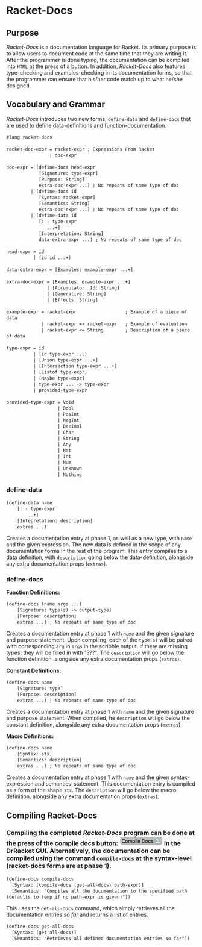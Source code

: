 # Racket-Docs

## Purpose

*Racket-Docs* is a documentation language for Racket. Its primary purpose is to allow users to document code at the same time that they are writing it. After the programmer is done typing, the documentation can be compiled into `HTML` at the press of a button. In addition, *Racket-Docs* also features type-checking and examples-checking in its documentation forms, so that the programmer can ensure that his/her code match up to what he/she designed.

## Vocabulary and Grammar

*Racket-Docs* introduces two new forms, `define-data` and `define-docs` that are used to define data-definitions and function-documentation.

```text
#lang racket-docs

racket-doc-expr = racket-expr ; Expressions From Racket
				| doc-expr 
				
doc-expr = (define-docs head-expr
		 	[Signature: type-expr]
			[Purpose: String]
			extra-doc-expr ...) ; No repeats of same type of doc
	     | (define-docs id
	        [Syntax: racket-expr]
	        [Semantics: String]
	        extra-doc-expr ...) ; No repeats of same type of doc
	     | (define-data id
	        [: - type-expr
	           ...+] 
	        [Interpretation: String]
	        data-extra-expr ...) ; No repeats of same type of doc
	        
head-expr = id
		  | (id id ...+)

data-extra-expr = [Examples: example-expr ...+]

extra-doc-expr = [Examples: example-expr ...+]
			   | [Accumulator: Id: String]
			   | [Generative: String]
			   | [Effects: String]
			   
example-expr = racket-expr                  ; Example of a piece of data
		     | racket-expr => racket-expr   ; Example of evaluation
		     | racket-expr <= String        ; Description of a piece of data

type-expr = id
		  | (id type-expr ...)
		  | [Union type-expr ...+]
		  | [Intersection type-expr ...+]
		  | [Listof type-expr]
		  | [Maybe type-expr]
		  | type-expr ... -> type-expr
		  | provided-type-expr

provided-type-expr = Void
				   | Bool
				   | PosInt
				   | NegInt
				   | Decimal
				   | Char
				   | String
				   | Any
				   | Nat
				   | Int
				   | Num
				   | Unknown
				   | Nothing
```

### define-data

```
(define-data name
	[: - type-expr
	   ...+]
	[Intepretation: description]
	extras ...)
```

Creates a documentation entry at phase 1, as well as a new type, with `name` and the given expression. The new data is defined in the scope of any documentation forms in the rest of the program. This entry compiles to a data definition, with `description` going below the data-definition, alongside any extra documentation props (`extras`).

### define-docs

**Function Definitions:**

```
(define-docs (name args ...)
	[Signature: type(s) -> output-type]
	[Purpose: description]
	extras ...) ; No repeats of same type of doc
```

Creates a documentation entry at phase 1 with ``name`` and the given signature and purpose statement. Upon compiling, each of the `type(s)` will be paired with corresponding `arg` in  `args` in the scribble output. If there are missing types, they will be filled in with "???". The `description` will go below the function definition, alongside any extra documentation props (`extras`).

**Constant Definitions:**

```
(define-docs name
	[Signature: type]
	[Purpose: description]
	extras ...) ; No repeats of same type of doc
```

Creates a documentation entry at phase 1 with `name` and the given signature and purpose statement. When compiled, he `description` will go below the constant definition, alongside any extra documentation props (`extras`).

**Macro Definitions:**

```
(define-docs name
	[Syntax: stx]
	[Semantics: description]
	extras ...) ; No repeats of same type of doc
```

Creates a documentation entry at phase 1 with `name` and the given syntax-expression and semantics-statement. This documentation entry is compiled as a form of the shape `stx`. The `description` will go below the macro definition, alongside any extra documentation props (`extras`).

## Compiling Racket-Docs

### Compiling the completed *Racket-Docs* program can be done at the press of the compile docs button: ![](img/button.png) in the DrRacket GUI. Alternatively, the documentation can be compiled using the command `compile-docs` at the syntax-level (racket-docs forms are at phase 1).

```text
(define-docs compile-docs
  [Syntax: (compile-docs (get-all-docs) path-expr)]
  [Semantics: "Compiles all the documentation to the specified path (defaults to temp if no path-expr is given)"])
```

This uses the `get-all-docs` command, which simply retrieves all the documentation entries  *so far* and returns a list of entries.

```
(define-docs get-all-docs
  [Syntax: (get-all-docs)]
  [Semantics: "Retrieves all defined documentation entries so far"])
```

